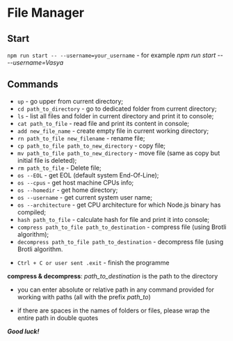 # File Manager

## Start

`npm run start -- --username=your_username` - for example _npm run start -- --username=Vasya_

## Commands

- `up` - go upper from current directory;
- `cd path_to_directory` - go to dedicated folder from current directory;
- `ls` - list all files and folder in current directory and print it to console;
- `cat path_to_file` - read file and print its content in console;
- `add new_file_name` - create empty file in current working directory;
- `rn path_to_file new_filename` - rename file;
- `cp path_to_file path_to_new_directory` - copy file;
- `mv path_to_file path_to_new_directory` - move file (same as copy but initial file is deleted);
- `rm path_to_file` - Delete file;
- `os --EOL` - get EOL (default system End-Of-Line);
- `os --cpus` - get host machine CPUs info;
- `os --homedir` - get home directory;
- `os --username` - get current system user name;
- `os --architecture` - get CPU architecture for which Node.js binary has compiled;
- `hash path_to_file` - calculate hash for file and print it into console;
- `compress path_to_file path_to_destination` - compress file (using Brotli algorithm);
- `decompress path_to_file path_to_destination` - decompress file (using Brotli algorithm.

* `Ctrl + C or user sent .exit` - finish the programme

**compress & decompress**: _path_to_destination_ is the path to the directory

- you can enter absolute or relative path in any command provided for working with paths (all with the prefix _path_to_)

- if there are spaces in the names of folders or files, please wrap the entire path in double quotes

**_Good luck!_**
